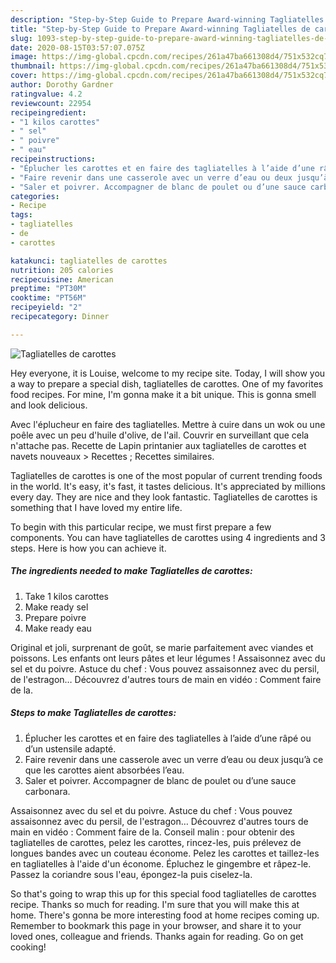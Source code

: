 ```yaml
---
description: "Step-by-Step Guide to Prepare Award-winning Tagliatelles de carottes"
title: "Step-by-Step Guide to Prepare Award-winning Tagliatelles de carottes"
slug: 1093-step-by-step-guide-to-prepare-award-winning-tagliatelles-de-carottes
date: 2020-08-15T03:57:07.075Z
image: https://img-global.cpcdn.com/recipes/261a47ba661308d4/751x532cq70/tagliatelles-de-carottes-photo-principale-de-la-recette.jpg
thumbnail: https://img-global.cpcdn.com/recipes/261a47ba661308d4/751x532cq70/tagliatelles-de-carottes-photo-principale-de-la-recette.jpg
cover: https://img-global.cpcdn.com/recipes/261a47ba661308d4/751x532cq70/tagliatelles-de-carottes-photo-principale-de-la-recette.jpg
author: Dorothy Gardner
ratingvalue: 4.2
reviewcount: 22954
recipeingredient:
- "1 kilos carottes"
- " sel"
- " poivre"
- " eau"
recipeinstructions:
- "Éplucher les carottes et en faire des tagliatelles à l’aide d’une râpé ou d’un ustensile adapté."
- "Faire revenir dans une casserole avec un verre d’eau ou deux jusqu’à ce que les carottes aient absorbées l’eau."
- "Saler et poivrer. Accompagner de blanc de poulet ou d’une sauce carbonara."
categories:
- Recipe
tags:
- tagliatelles
- de
- carottes

katakunci: tagliatelles de carottes 
nutrition: 205 calories
recipecuisine: American
preptime: "PT30M"
cooktime: "PT56M"
recipeyield: "2"
recipecategory: Dinner

---
```



![Tagliatelles de carottes](https://img-global.cpcdn.com/recipes/261a47ba661308d4/751x532cq70/tagliatelles-de-carottes-photo-principale-de-la-recette.jpg)

Hey everyone, it is Louise, welcome to my recipe site. Today, I will show you a way to prepare a special dish, tagliatelles de carottes. One of my favorites food recipes. For mine, I'm gonna make it a bit unique. This is gonna smell and look delicious.

Avec l&#39;éplucheur en faire des tagliatelles. Mettre à cuire dans un wok ou une poêle avec un peu d&#39;huile d&#39;olive, de l&#39;ail. Couvrir en surveillant que cela n&#39;attache pas. Recette de Lapin printanier aux tagliatelles de carottes et navets nouveaux &gt; Recettes ; Recettes similaires.

Tagliatelles de carottes is one of the most popular of current trending foods in the world. It's easy, it's fast, it tastes delicious. It's appreciated by millions every day. They are nice and they look fantastic. Tagliatelles de carottes is something that I have loved my entire life.


To begin with this particular recipe, we must first prepare a few components. You can have tagliatelles de carottes using 4 ingredients and 3 steps. Here is how you can achieve it.

<!--inarticleads1-->

##### The ingredients needed to make Tagliatelles de carottes:

1. Take 1 kilos carottes
1. Make ready  sel
1. Prepare  poivre
1. Make ready  eau


Original et joli, surprenant de goût, se marie parfaitement avec viandes et poissons. Les enfants ont leurs pâtes et leur légumes ! Assaisonnez avec du sel et du poivre. Astuce du chef : Vous pouvez assaisonnez avec du persil, de l&#39;estragon… Découvrez d&#39;autres tours de main en vidéo : Comment faire de la. 

<!--inarticleads2-->

##### Steps to make Tagliatelles de carottes:

1. Éplucher les carottes et en faire des tagliatelles à l’aide d’une râpé ou d’un ustensile adapté.
1. Faire revenir dans une casserole avec un verre d’eau ou deux jusqu’à ce que les carottes aient absorbées l’eau.
1. Saler et poivrer. Accompagner de blanc de poulet ou d’une sauce carbonara.


Assaisonnez avec du sel et du poivre. Astuce du chef : Vous pouvez assaisonnez avec du persil, de l&#39;estragon… Découvrez d&#39;autres tours de main en vidéo : Comment faire de la. Conseil malin : pour obtenir des tagliatelles de carottes, pelez les carottes, rincez-les, puis prélevez de longues bandes avec un couteau économe. Pelez les carottes et taillez-les en tagliatelles à l&#39;aide d&#39;un économe. Épluchez le gingembre et râpez-le. Passez la coriandre sous l&#39;eau, épongez-la puis ciselez-la. 

So that's going to wrap this up for this special food tagliatelles de carottes recipe. Thanks so much for reading. I'm sure that you will make this at home. There's gonna be more interesting food at home recipes coming up. Remember to bookmark this page in your browser, and share it to your loved ones, colleague and friends. Thanks again for reading. Go on get cooking!
